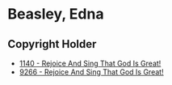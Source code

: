# Beasley, Edna

## Copyright Holder

- [1140 - Rejoice And Sing That God Is Great!](/hymns/1140.md)
- [9266 - Rejoice And Sing That God Is Great!](/hymns/9266.md)


